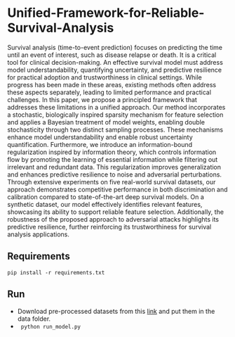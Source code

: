 # Unified-Framework-for-Reliable-Survival-Analysis

Survival analysis (time-to-event prediction) focuses on predicting the time until an event of interest, such as disease relapse or death. It is a critical tool for clinical decision-making. An effective survival model must address model understandability, quantifying uncertainty, and predictive resilience for practical adoption and trustworthiness in clinical settings. While progress has been made in these areas, existing methods often address these aspects separately, leading to limited performance and practical challenges. In this paper, we propose a principled framework that addresses these limitations in a unified approach. Our method incorporates a stochastic, biologically inspired sparsity mechanism for feature selection and applies a Bayesian treatment of model weights, enabling double stochasticity through two distinct sampling processes. These mechanisms enhance model understandability and enable robust uncertainty quantification. Furthermore, we introduce an information-bound regularization inspired by information theory, which controls information flow by promoting the learning of essential information while filtering out irrelevant and redundant data. This regularization improves generalization and enhances predictive resilience to noise and adversarial perturbations. Through extensive experiments on five real-world survival datasets, our approach demonstrates competitive performance in both discrimination and calibration compared to state-of-the-art deep survival models. On a synthetic dataset, our model effectively identifies relevant features, showcasing its ability to support reliable feature selection. Additionally, the robustness of the proposed approach to adversarial attacks highlights its predictive resilience, further reinforcing its trustworthiness for survival analysis applications.

## Requirements
`pip install -r requirements.txt`

## Run
- Download pre-processed datasets from this [link](https://drive.google.com/drive/folders/13i1hW6PT7W698ZCxjFvARznxYk8RtCA0?usp=sharing) and put them in the data folder.
- ` python run_model.py`

